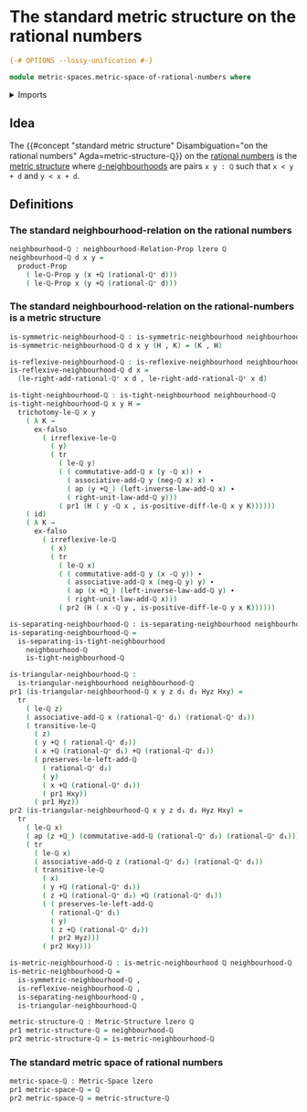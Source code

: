 # The standard metric structure on the rational numbers

```agda
{-# OPTIONS --lossy-unification #-}

module metric-spaces.metric-space-of-rational-numbers where
```

<details><summary>Imports</summary>

```agda
open import elementary-number-theory.addition-rational-numbers
open import elementary-number-theory.difference-rational-numbers
open import elementary-number-theory.inequality-rational-numbers
open import elementary-number-theory.positive-rational-numbers
open import elementary-number-theory.rational-numbers
open import elementary-number-theory.strict-inequality-rational-numbers

open import foundation.action-on-identifications-functions
open import foundation.cartesian-product-types
open import foundation.dependent-pair-types
open import foundation.empty-types
open import foundation.function-types
open import foundation.identity-types
open import foundation.propositions
open import foundation.transport-along-identifications
open import foundation.universe-levels

open import metric-spaces.metric-spaces
open import metric-spaces.neighbourhood-relations
```

</details>

## Idea

The
{{#concept "standard metric structure" Disambiguation="on the rational numbers" Agda=metric-structure-ℚ}}
on the [rational numbers](elementary-number-theory.rational-numbers.md) is the
[metric structure](metric-spaces.metric-spaces.md) where
[`d`-neighbourhoods](metric-spaces.neighbourhood-relations.md) are pairs
`x y : ℚ` such that `x < y + d` and `y < x + d`.

## Definitions

### The standard neighbourhood-relation on the rational numbers

```agda
neighbourhood-ℚ : neighbourhood-Relation-Prop lzero ℚ
neighbourhood-ℚ d x y =
  product-Prop
    ( le-ℚ-Prop y (x +ℚ (rational-ℚ⁺ d)))
    ( le-ℚ-Prop x (y +ℚ (rational-ℚ⁺ d)))
```

### The standard neighbourhood-relation on the rational-numbers is a metric structure

```agda
is-symmetric-neighbourhood-ℚ : is-symmetric-neighbourhood neighbourhood-ℚ
is-symmetric-neighbourhood-ℚ d x y (H , K) = (K , H)

is-reflexive-neighbourhood-ℚ : is-reflexive-neighbourhood neighbourhood-ℚ
is-reflexive-neighbourhood-ℚ d x =
  (le-right-add-rational-ℚ⁺ x d , le-right-add-rational-ℚ⁺ x d)

is-tight-neighbourhood-ℚ : is-tight-neighbourhood neighbourhood-ℚ
is-tight-neighbourhood-ℚ x y H =
  trichotomy-le-ℚ x y
    ( λ K →
      ex-falso
        ( irreflexive-le-ℚ
          ( y)
          ( tr
            ( le-ℚ y)
            ( ( commutative-add-ℚ x (y -ℚ x)) ∙
              ( associative-add-ℚ y (neg-ℚ x) x) ∙
              ( ap (y +ℚ_) (left-inverse-law-add-ℚ x) ∙
              ( right-unit-law-add-ℚ y)))
            ( pr1 (H ( y -ℚ x , is-positive-diff-le-ℚ x y K))))))
    ( id)
    ( λ K →
      ex-falso
        ( irreflexive-le-ℚ
          ( x)
          ( tr
            ( le-ℚ x)
            ( ( commutative-add-ℚ y (x -ℚ y)) ∙
              ( associative-add-ℚ x (neg-ℚ y) y) ∙
              ( ap (x +ℚ_) (left-inverse-law-add-ℚ y) ∙
              ( right-unit-law-add-ℚ x)))
            ( pr2 (H ( x -ℚ y , is-positive-diff-le-ℚ y x K))))))

is-separating-neighbourhood-ℚ : is-separating-neighbourhood neighbourhood-ℚ
is-separating-neighbourhood-ℚ =
  is-separating-is-tight-neighbourhood
    neighbourhood-ℚ
    is-tight-neighbourhood-ℚ

is-triangular-neighbourhood-ℚ :
  is-triangular-neighbourhood neighbourhood-ℚ
pr1 (is-triangular-neighbourhood-ℚ x y z d₁ d₂ Hyz Hxy) =
  tr
    ( le-ℚ z)
    ( associative-add-ℚ x (rational-ℚ⁺ d₁) (rational-ℚ⁺ d₂))
    ( transitive-le-ℚ
      ( z)
      ( y +ℚ ( rational-ℚ⁺ d₂))
      ( x +ℚ (rational-ℚ⁺ d₁) +ℚ (rational-ℚ⁺ d₂))
      ( preserves-le-left-add-ℚ
        ( rational-ℚ⁺ d₂)
        ( y)
        ( x +ℚ (rational-ℚ⁺ d₁))
        ( pr1 Hxy))
      ( pr1 Hyz))
pr2 (is-triangular-neighbourhood-ℚ x y z d₁ d₂ Hyz Hxy) =
  tr
    ( le-ℚ x)
    ( ap (z +ℚ_) (commutative-add-ℚ (rational-ℚ⁺ d₂) (rational-ℚ⁺ d₁)))
    ( tr
      ( le-ℚ x)
      ( associative-add-ℚ z (rational-ℚ⁺ d₂) (rational-ℚ⁺ d₁))
      ( transitive-le-ℚ
        ( x)
        ( y +ℚ (rational-ℚ⁺ d₁))
        ( z +ℚ (rational-ℚ⁺ d₂) +ℚ (rational-ℚ⁺ d₁))
        ( ( preserves-le-left-add-ℚ
          ( rational-ℚ⁺ d₁)
          ( y)
          ( z +ℚ (rational-ℚ⁺ d₂))
          ( pr2 Hyz)))
        ( pr2 Hxy)))

is-metric-neighbourhood-ℚ : is-metric-neighbourhood ℚ neighbourhood-ℚ
is-metric-neighbourhood-ℚ =
  is-symmetric-neighbourhood-ℚ ,
  is-reflexive-neighbourhood-ℚ ,
  is-separating-neighbourhood-ℚ ,
  is-triangular-neighbourhood-ℚ

metric-structure-ℚ : Metric-Structure lzero ℚ
pr1 metric-structure-ℚ = neighbourhood-ℚ
pr2 metric-structure-ℚ = is-metric-neighbourhood-ℚ
```

### The standard metric space of rational numbers

```agda
metric-space-ℚ : Metric-Space lzero
pr1 metric-space-ℚ = ℚ
pr2 metric-space-ℚ = metric-structure-ℚ
```
